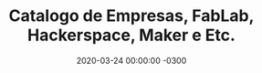 ---
redirect_from: /Empresas_Corte_A_Laser/
layout: catalog
title: 'Catalogo de Empresas, FabLab, Hackerspace, Maker e Etc.'
date: 2020-03-24 00:00:00 -0300
categories: Empresas
by: 'Carlos Delfino'
icon: 'credit-card'
catalog:
  - name: 'Como Cadastrar sua Empresa'
    desc: 'Entre em contato pelo [Whastapp](http://wa.me/5585991257722) e passe os dados de sua empresa e como pode ajudar, mande Seu nome, nome da empresa, Whatsapp, e-mail, endereço e como pode ajudar, mande também uma imagem de no máximo 600x600px para representar seu anuncio.'
    whatsapp: '5585991257722'
    whatsapp_name: 'Carlos Delfino'
    whatsapp_msg: 'Quero ajudar no Makers vs CoViD-19 divulgando no site'
  - name: 'A Loja 3D e GTMax 3D'
    desc: '⚠ A Loja 3D em parceria com a GTMax 3D vai vender a preço de custo os filamentos PLA, PETG, ABS e Flex usados para Impressões 3D que visem ajudar na 🛡⛑ proteção aos profissionais da 👩🏽‍⚕👨🏽‍⚕Saúde, respiradores e utilitários para pacientes ! 🚑🏥 As solicitações podem ser feitas pelo📱WhatsApp'
    email: 'contato@loja3d.com.br'
    whatsapp: '5561982204333'
  - name: 'ForHacker - Fortaleza, CE'
    desc: 'ForHacker - Fortaleza, CE'
    image: 'forhacker.jpg'
    whatsapp_name: (+55 85 99139-0220) - Daniel Almeida Chagas
    whatsapp: '5585991390220' 
  - name: 'Makers Vitória da Conquista - BA'
    desc: 'Makers Vitória da Conquista - BA'
    image: '3d_makers_vitoria_da_conquista_bahia.jpg'
    whatsapp: '557799889270'
  - name: 'Alex - Savassi Placas - BH, MG'
    desc: 'Placas Personalizadas, Camisas entre outros'
    whatsapp: '553188025640'
  - name: 'Daniel - Poços de Caldas, MG'
    desc: 'Micro empreendedor individual, localizado na cidade de Bandeira do Sul-MG, a 15km de Poços de Caldas-MG, divisa com São Paulo, Tem uma máquina laser 1490 com 130w e uma router cnc com área de corte de 2,75x3,00m. Corta materiais que poderão ser usados nas EPI na laser desde que não seja tóxico como por exemplo PVC. Router para corte de madeira até plástico.'
    whatsapp: '553599425596'
  - name: 'B 3D Bureau de Criações'
    desc: 'Empresa que trabalha com corte laser e impressão 3D em Manaus. Caso alguém necessite fabricar algum protótipo e não tenha o equipamento necessário podem dispor de algumas horas para ajudar se o intuito for ajudar no próximo!!!'
    email: 'famfngg2020@gmail.com'
    whatsapp: '5592984587797'
  - name: 'Antônio Alberto Cutri'
    desc: 'Limeira - SP, tem como Projeto fabricar o balão AMBU'
    whatsapp: '5519995567274'
---